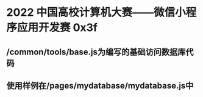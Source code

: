 # 2022 中国高校计算机大赛——微信小程序应用开发赛 0x3f
## /common/tools/base.js为编写的基础访问数据库代码
## 使用样例在/pages/mydatabase/mydatabase.js中
